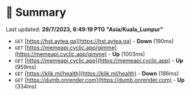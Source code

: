# 📖 Summary
Last updated: **29/7/2023, 6:49:19 PTG "Asia/Kuala_Lumpur"**

- `GET` [https://hst.aytea.ga](https://hst.aytea.ga) - **Down** (190ms)
- `GET` [https://memeapi.cyclic.app/gimme](https://memeapi.cyclic.app/gimme) - **Up** (1003ms)
- `GET` [https://memeapi.cyclic.app](https://memeapi.cyclic.app) - **Up** (959ms)
- `GET` [https://klik.ml/health](https://klik.ml/health) - **Down** (186ms)
- `GET` [https://dumb.onrender.com](https://dumb.onrender.com) - **Up** (334ms)

